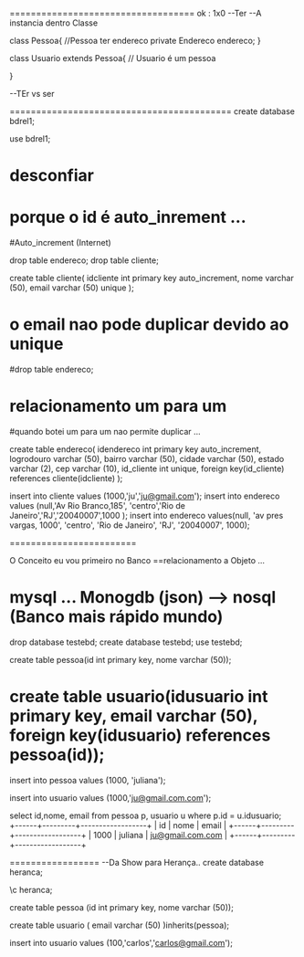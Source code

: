 
===================================
ok : 1x0
--Ter 
--A instancia dentro Classe

 class Pessoa{
//Pessoa ter endereco
  private Endereco endereco;
}

class Usuario extends Pessoa{
//  Usuario é um pessoa    

}

--TEr vs ser


==========================================
create database bdrel1;

use bdrel1;

# desconfiar
# porque o id é auto_inrement ...
#Auto_increment (Internet)

drop table endereco;
drop table cliente;


create table cliente(
	idcliente int primary key auto_increment,
 	nome varchar (50),
 	email varchar (50) unique
 	);
 # o email nao pode duplicar devido ao unique

 #drop table endereco;
 # relacionamento um para um
 
#quando botei um para um nao permite duplicar ...

create table endereco(
	idendereco int primary key auto_increment,
  logrodouro varchar (50),
  bairro varchar (50),
  cidade varchar (50),
  estado varchar (2),
  cep varchar (10),
  id_cliente int unique,
  foreign key(id_cliente) references cliente(idcliente)
  );
  
  insert into cliente values (1000,'ju','ju@gmail.com');
  insert into endereco values (null,'Av Rio Branco,185',
  'centro','Rio de Janeiro','RJ','20040007',1000
  );
  insert into endereco values(null, 'av pres vargas, 1000',
  'centro', 'Rio de Janeiro', 'RJ', '20040007', 1000);
  
  
  ========================
  
  
  O Conceito eu vou primeiro no Banco 
  ==relacionamento a Objeto ...
  
  
  mysql ...
  Monogdb (json) --> nosql (Banco mais rápido mundo)
  =============================
  drop database testebd;
  create database testebd;
  use testebd;
   
   create table pessoa(id int primary key,
    nome varchar (50));
  
   create table usuario(idusuario int primary key,
    email varchar (50),
    foreign key(idusuario) references pessoa(id));
  ===========================================
  insert into pessoa values (1000,
  'juliana');
  
   insert into usuario values (1000,'ju@gmail.com.com');
   
   
 select id,nome, email from pessoa p,  usuario u
  where p.id = u.idusuario;  
 +------+---------+------------------+
| id   | nome    | email            |
+------+---------+------------------+
| 1000 | juliana | ju@gmail.com.com |
+------+---------+------------------+
 
 =================
 --Da Show para Herança..
 create database heranca;
 
 \c heranca;
 
  create table pessoa (id int primary key,
  nome varchar (50));
  
  create table usuario (
   email varchar (50)
   )inherits(pessoa);
   
   insert into usuario values (100,'carlos','carlos@gmail.com');
  
  
  
  
